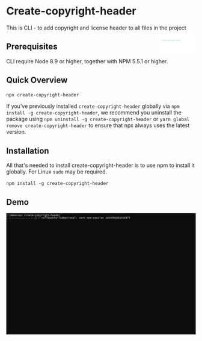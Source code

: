 # Create-copyright-header
This is CLI - to add copyright and license header to all files in the project
<img alt="Logo" align="right" src="https://github.com/jpelaa/create-copyright-header/blob/main/copyright.png" width="20%" />

## Prerequisites

CLI require Node 8.9 or higher, together
with NPM 5.5.1 or higher.

## Quick Overview

```sh
npx create-copyright-header
```
If you've previously installed `create-copyright-header` globally via `npm install -g create-copyright-header`, we recommend you uninstall the package using `npm uninstall -g create-copyright-header` or `yarn global remove create-copyright-header` to ensure that npx always uses the latest version.

## Installation

All that's needed to install create-copyright-header is to use npm to install it globally. For Linux `sudo` may be required.
```
npm install -g create-copyright-header
```

## Demo
<p align='center'>
<img src='https://github.com/jpelaa/create-copyright-header/blob/main/copyright.gif' width='600' alt='demo'>
</p>
